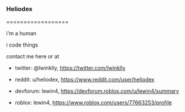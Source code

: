 ### Heliodex
==================
<!--
**HelioDex/Heliodex** is a ✨ _special_ ✨ repository because its `README.md` (this file) appears on your GitHub profile.
-->

i'm a human 

i code things

contact me here or at 
 
* twitter: @lwinklly, https://twitter.com/lwinklly

* reddit: u/heliodex, https://www.reddit.com/user/heliodex

* devforum: lewin4, https://devforum.roblox.com/u/lewin4/summary

* roblox: lewin4, https://www.roblox.com/users/77663253/profile

